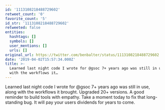 ```yaml
---
id: '1113108218488729602'
retweet_count: '0'
favorite_count: '5'
id_str: '1113108218488729602'
retweeted: false
entities:
  hashtags: []
  symbols: []
  user_mentions: []
  urls: []
original_url: https://twitter.com/benbalter/status/1113108218488729602
date: '2019-04-02T15:57:34.000Z'
title: >-
  Learned last night code I wrote for @gsoc 7+ years ago was still in use, along
  with the workflows it…
---
```


Learned last night code I wrote for @gsoc 7+ years ago was still in use, along with the workflows it brought. Upgraded 20+ versions. A good reminder to build tools with empathy. Take a moment today to fix that long-standing bug. It will pay your users dividends for years to come.